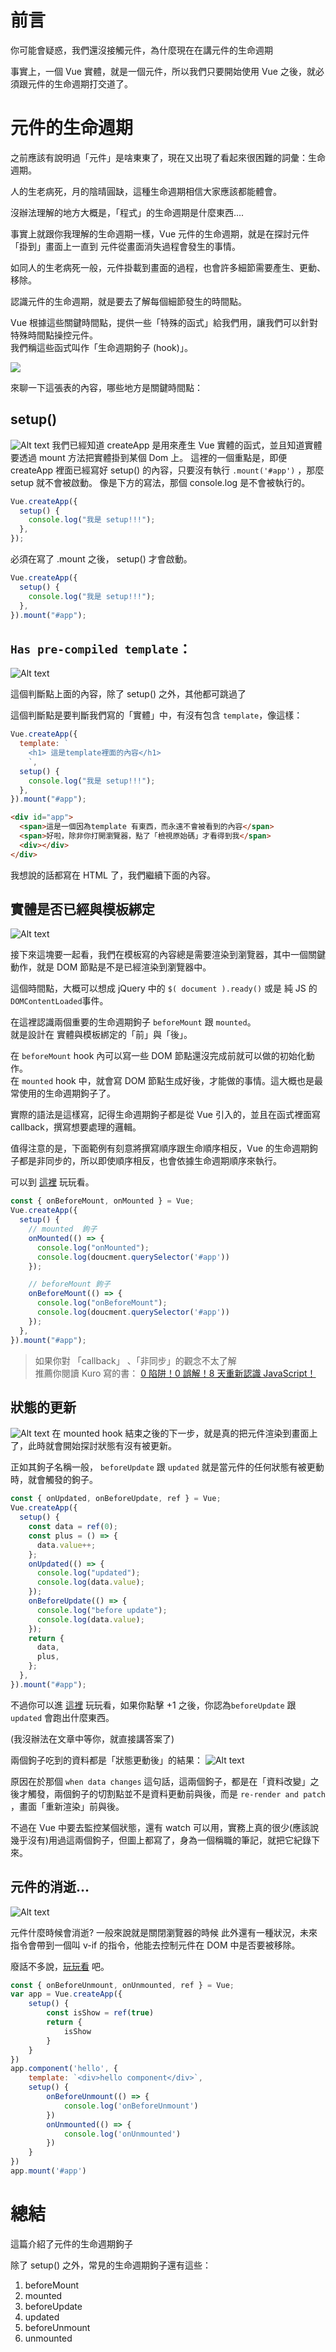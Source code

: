 # 前言

你可能會疑惑，我們還沒接觸元件，為什麼現在在講元件的生命週期

事實上，一個 Vue 實體，就是一個元件，所以我們只要開始使用 Vue 之後，就必須跟元件的生命週期打交道了。

# 元件的生命週期

之前應該有說明過「元件」是啥東東了，現在又出現了看起來很困難的詞彙：生命週期。

人的生老病死，月的陰晴圓缺，這種生命週期相信大家應該都能體會。

沒辦法理解的地方大概是，「程式」的生命週期是什麼東西....

事實上就跟你我理解的生命週期一樣，Vue 元件的生命週期，就是在探討元件「掛到」畫面上一直到 元件從畫面消失過程會發生的事情。

如同人的生老病死一般，元件掛載到畫面的過程，也會許多細節需要產生、更動、移除。

認識元件的生命週期，就是要去了解每個細節發生的時間點。

Vue 根據這些關鍵時間點，提供一些「特殊的函式」給我們用，讓我們可以針對特殊時間點操控元件。  
我們稱這些函式叫作「生命週期鉤子 (hook)」。

![](image-lifecycle.png)

來聊一下這張表的內容，哪些地方是關鍵時間點：

## setup() 
   ![Alt text](image-8.png)
   我們已經知道 createApp 是用來產生 Vue 實體的函式，並且知道實體要透過 mount 方法把實體掛到某個 Dom 上。
   這裡的一個重點是，即便 createApp 裡面已經寫好 setup() 的內容，只要沒有執行 `.mount('#app')` ，那麼 setup 就不會被啟動。
   像是下方的寫法，那個 console.log 是不會被執行的。

```js
Vue.createApp({
  setup() {
    console.log("我是 setup!!!");
  },
});
```

必須在寫了 .mount 之後， setup() 才會啟動。

```js
Vue.createApp({
  setup() {
    console.log("我是 setup!!!");
  },
}).mount("#app");
```

##  `Has pre-compiled template`：  
   ![Alt text](image-9.png)

這個判斷點上面的內容，除了 setup() 之外，其他都可跳過了  

這個判斷點是要判斷我們寫的「實體」中，有沒有包含 `template`，像這樣：

```js
Vue.createApp({
  template: `
    <h1> 這是template裡面的內容</h1>
    `,
  setup() {
    console.log("我是 setup!!!");
  },
}).mount("#app");
```

```html
<div id="app">
  <span>這是一個因為template 有東西，而永遠不會被看到的內容</span>
  <span>好啦，除非你打開瀏覽器，點了「檢視原始碼」才看得到我</span>
  <div></div>
</div>
```

我想說的話都寫在 HTML 了，我們繼續下面的內容。

## 實體是否已經與模板綁定
![Alt text](image-10.png)

接下來這塊要一起看，我們在模板寫的內容總是需要渲染到瀏覽器，其中一個關鍵動作，就是 DOM 節點是不是已經渲染到瀏覽器中。

這個時間點，大概可以想成 jQuery 中的 `$( document ).ready()` 或是 純 JS 的 `DOMContentLoaded`事件。

在這裡認識兩個重要的生命週期鉤子 `beforeMount` 跟 `mounted`。  
就是設計在 實體與模板綁定的「前」與「後」。

在 `beforeMount` hook 內可以寫一些 DOM 節點還沒完成前就可以做的初始化動作。  
在 `mounted` hook 中，就會寫 DOM 節點生成好後，才能做的事情。這大概也是最常使用的生命週期鉤子了。

實際的語法是這樣寫，記得生命週期鉤子都是從 Vue 引入的，並且在函式裡面寫 callback，撰寫想要處理的邏輯。

值得注意的是，下面範例有刻意將撰寫順序跟生命順序相反，Vue 的生命週期鉤子都是非同步的，所以即使順序相反，也會依據生命週期順序來執行。

可以到 [這裡](https://jsfiddle.net/imall/q6btwn4a/2/) 玩玩看。

```js
const { onBeforeMount, onMounted } = Vue;
Vue.createApp({
  setup() {
    // mounted  鉤子
    onMounted(() => {
      console.log("onMounted");
      console.log(doucment.querySelector('#app'))
    });

    // beforeMount 鉤子
    onBeforeMount(() => {
      console.log("onBeforeMount");
      console.log(doucment.querySelector('#app'))
    });
  },
}).mount("#app");
```

> 如果你對 「callback」 、「非同步」的觀念不太了解  
> 推薦你閱讀 Kuro 寫的書： [0 陷阱！0 誤解！8 天重新認識 JavaScript！](https://www.tenlong.com.tw/products/9789864344130)

## 狀態的更新
![Alt text](image-11.png)
在 mounted hook 結束之後的下一步，就是真的把元件渲染到畫面上了，此時就會開始探討狀態有沒有被更新。

正如其鉤子名稱一般， `beforeUpdate` 跟 `updated` 就是當元件的任何狀態有被更動時，就會觸發的鉤子。

```js
const { onUpdated, onBeforeUpdate, ref } = Vue;
Vue.createApp({
  setup() {
    const data = ref(0);
    const plus = () => {
      data.value++;
    };
    onUpdated(() => {
      console.log("updated");
      console.log(data.value);
    });
    onBeforeUpdate(() => {
      console.log("before update");
      console.log(data.value);
    });
    return {
      data,
      plus,
    };
  },
}).mount("#app");
```

不過你可以進 [這裡](https://jsfiddle.net/imall/oamb8wLp/3/) 玩玩看，如果你點擊 +1 之後，你認為`beforeUpdate` 跟 `updated` 會跑出什麼東西。

(我沒辦法在文章中等你，就直接講答案了)

兩個鉤子吃到的資料都是「狀態更動後」的結果：
![Alt text](image-13.png)

原因在於那個 `when data changes` 這句話，這兩個鉤子，都是在「資料改變」之後才觸發，兩個鉤子的切割點並不是資料更動前與後，而是 `re-render and patch` ，畫面「重新渲染」前與後。

不過在 Vue 中要去監控某個狀態，還有 watch 可以用，實務上真的很少(應該說幾乎沒有)用過這兩個鉤子，但圖上都寫了，身為一個稱職的筆記，就把它紀錄下來。

## 元件的消逝...
   ![Alt text](image-12.png)

元件什麼時候會消逝? 一般來說就是關閉瀏覽器的時候
此外還有一種狀況，未來指令會帶到一個叫 v-if 的指令，他能去控制元件在 DOM 中是否要被移除。

廢話不多說，[玩玩看](https://jsfiddle.net/imall/kdpo5qyc/4/) 吧。
````js
const { onBeforeUnmount, onUnmounted, ref } = Vue;
var app = Vue.createApp({
    setup() {
        const isShow = ref(true)
        return {
            isShow
        }
    }
})
app.component('hello', {
    template: `<div>hello component</div>`,
    setup() {
        onBeforeUnmount(() => {
            console.log('onBeforeUnmount')
        })
        onUnmounted(() => {
            console.log('onUnmounted')
        })
    }
})
app.mount('#app')

````


# 總結

這篇介紹了元件的生命週期鉤子

除了 setup() 之外，常見的生命週期鉤子還有這些：
1. beforeMount
2. mounted
3. beforeUpdate
4. updated
5. beforeUnmount
6. unmounted
